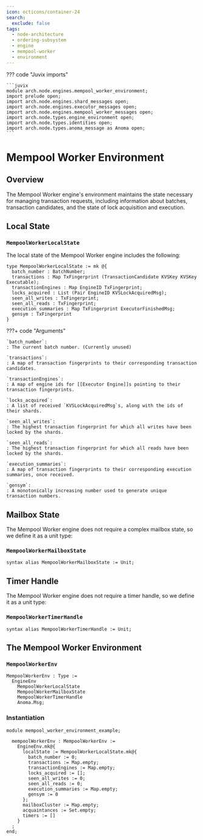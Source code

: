 ```yaml
---
icon: octicons/container-24
search:
  exclude: false
tags:
  - node-architecture
  - ordering-subsystem
  - engine
  - mempool-worker
  - environment
---
```


??? code "Juvix imports"

    ```juvix
    module arch.node.engines.mempool_worker_environment;
    import prelude open;
    import arch.node.engines.shard_messages open;
    import arch.node.engines.executor_messages open;
    import arch.node.engines.mempool_worker_messages open;
    import arch.node.types.engine_environment open;
    import arch.node.types.identities open;
    import arch.node.types.anoma_message as Anoma open;
    ```

# Mempool Worker Environment

## Overview

The Mempool Worker engine's environment maintains the state necessary for managing transaction requests, including information about batches, transaction candidates, and the state of lock acquisition and execution.

## Local State

### `MempoolWorkerLocalState`

The local state of the Mempool Worker engine includes the following:

<!-- --8<-- [start:MempoolWorkerLocalState] -->
```juvix
type MempoolWorkerLocalState := mk @{
  batch_number : BatchNumber;
  transactions : Map TxFingerprint (TransactionCandidate KVSKey KVSKey Executable);
  transactionEngines : Map EngineID TxFingerprint;
  locks_acquired : List (Pair EngineID KVSLockAcquiredMsg);
  seen_all_writes : TxFingerprint;
  seen_all_reads : TxFingerprint;
  execution_summaries : Map TxFingerprint ExecutorFinishedMsg;
  gensym : TxFingerprint
}
```
<!-- --8<-- [end:MempoolWorkerLocalState] -->

???+ code "Arguments"

    `batch_number`:
    : The current batch number. (Currently unused)

    `transactions`:
    : A map of transaction fingerprints to their corresponding transaction candidates.

    `transactionEngines`:
    : A map of engine ids for [[Executor Engine]]s pointing to their transaction fingerprints.

    `locks_acquired`:
    : A list of received `KVSLockAcquiredMsg`s, along with the ids of their shards.

    `seen_all_writes`:
    : The highest transaction fingerprint for which all writes have been locked by the shards.

    `seen_all_reads`:
    : The highest transaction fingerprint for which all reads have been locked by the shards.

    `execution_summaries`:
    : A map of transaction fingerprints to their corresponding execution summaries, once received.

    `gensym`:
    : A monotonically increasing number used to generate unique transaction numbers.

## Mailbox State

The Mempool Worker engine does not require a complex mailbox state, so we define it as a unit type:

### `MempoolWorkerMailboxState`

```juvix
syntax alias MempoolWorkerMailboxState := Unit;
```

## Timer Handle

The Mempool Worker engine does not require a timer handle, so we define it as a unit type:

### `MempoolWorkerTimerHandle`

```juvix
syntax alias MempoolWorkerTimerHandle := Unit;
```

## The Mempool Worker Environment

### `MempoolWorkerEnv`

```juvix
MempoolWorkerEnv : Type :=
  EngineEnv
    MempoolWorkerLocalState
    MempoolWorkerMailboxState
    MempoolWorkerTimerHandle
    Anoma.Msg;
```

### Instantiation

<!-- --8<-- [start:mempoolWorkerEnv] -->
```juvix extract-module-statements
module mempool_worker_environment_example;

  mempoolWorkerEnv : MempoolWorkerEnv :=
    EngineEnv.mk@{
      localState := MempoolWorkerLocalState.mk@{
        batch_number := 0;
        transactions := Map.empty;
        transactionEngines := Map.empty;
        locks_acquired := [];
        seen_all_writes := 0;
        seen_all_reads := 0;
        execution_summaries := Map.empty;
        gensym := 0
      };
      mailboxCluster := Map.empty;
      acquaintances := Set.empty;
      timers := []
    }
  ;
end;
```
<!-- --8<-- [end:mempoolWorkerEnv] -->
